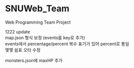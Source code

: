# SNUWeb_Team
Web Programming Team Project


1222 update  
map.json 형식 보정 (events를 key로 추가)  
events에서 percentage/percent 복수 표기가 있어 percent로 통일  
몇몇 쉼표 오타 수정

monsters.json에 maxHP 추가
